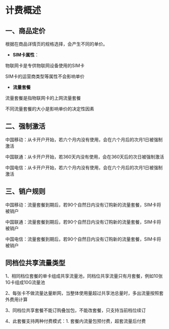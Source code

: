 # 计费概述
## 一、商品定价
根据在商品详情页的规格选择，会产生不同的单价。

* **SIM卡属性**：

物联网卡是专供物联网设备使用的SIM卡

SIM卡的运营商类型等属性不会影响单价
* **流量套餐**

流量套餐是指物联网卡的上网流量套餐

不同流量套餐的大小是影响单价的决定性因素
## 二、强制激活
中国移动：从卡开户开始，若六个月内没有使用，会在六个月后的次月1日被强制激活

中国联通：从卡开户开始，若360天内没有使用，会在360天后的次日被强制激活

中国电信：从卡开户开始，若六个月内没有使用，会在六个月后的次月1日被强制激活
## 三、销户规则
中国移动：流量套餐到期后，若90个自然日内没有订购新的流量套餐，SIM卡将被销户

中国联通：流量套餐到期后，若90个自然日内没有订购新的流量套餐，SIM卡将被销户

中国电信：流量套餐到期后，若90个自然日内没有订购新的流量套餐，SIM卡将被销户
## 同档位共享流量类型
1、相同档位套餐的单卡组成共享流量池，同档位共享流量只有月套餐，例如10张1G卡组成10G流量池

2、每张卡不做流量达量断网，当整体使用量超过共享池总量时，多出流量按照套外费用计算

3、同档位共享套餐不能订购叠加包，不能改套餐，只支持当前档位续订

4、此套餐支持两种付费模式：1. 套餐内流量包预付费，超套流量后付费

